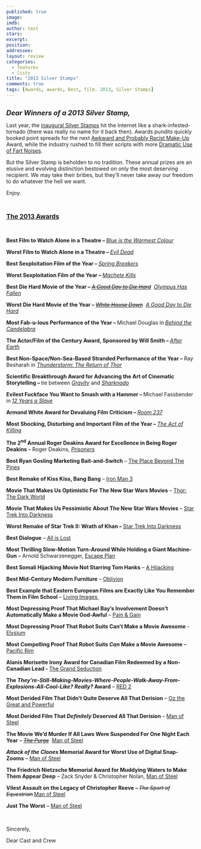 ```yaml
---
published: true
image: 
imdb: 
author: test 
stars: 
excerpt: 
position: 
addressee: 
layout: review
categories:
  - features
  - lists
title: "2013 Silver Stamps"
comments: true
tags: [Awards, awards, Best, film. 2013, Silver Stamps]
---
```

<div><p><span class="full-image-block ssNonEditable"><a href="/letters/2013/12/14/2013-silver-stamps.html"><img src="http://static.squarespace.com/static/5005f6bcc4aa41161b33e89e/5329cf1fe4b07c068ebf74de/5329cf1fe4b07c068ebf791e/1387050302061/2013%20Silver%20Stamps.jpg" alt="" /></a></span></p>
<p><em><strong style="font-size:130%;">Dear Winners of a 2013 Silver Stamp,</strong></em></p>
<p>Last year, the <a href="/letters/2012/12/21/2012-silver-stamps.html">inaugural Silver Stamps</a> hit the Internet like a shark-infested-tornado (there was really no name for it back then). Awards pundits quickly booked point spreads for the next <a href="/letters/2012/9/10/cloud-atlas.html">Awkward and Probably Racist Make-Up</a> Award, while the industry rushed to fill their scripts with more <a href="/letters/2012/10/9/the-master.html">Dramatic Use of Fart Noises</a>.</p>
<p>But the Silver Stamp is beholden to no tradition. These annual prizes are an elusive and evolving distinction bestowed on only the most deserving recipient. We may take their bribes, but they&rsquo;ll never take away our freedom to do whatever the hell we want.</p>
<p>Enjoy.&nbsp;</p>
<p>&nbsp;</p>
<p><strong><span style="font-size:120%;text-decoration:underline;">The 2013 Awards</span></strong></p>
<p>&nbsp;</p>
<p><strong>Best Film to Watch Alone in a Theatre &ndash; </strong><a href="/letters/2013/11/18/blue-is-the-warmest-colour.html"><em>Blue is the Warmest Colour</em></a></p>
<p><strong>Worst Film to Watch Alone in a Theatre &ndash; </strong><a href="/letters/2013/4/5/evil-dead.html"><em>Evil Dead</em></a></p>
<p><strong>Best Sexploitation Film of the Year &ndash; </strong><a href="/letters/2013/3/28/spring-breakers.html"><em>Spring Breakers</em></a></p>
<p><strong>Worst Sexploitation Film of the Year &ndash; </strong><a href="/letters/2013/10/9/machete-kills.html"><em>Machete Kills</em></a></p>
<p><strong>Best Die Hard Movie of the Year &ndash; </strong><a href="/letters/2013/2/15/a-good-day-to-die-hard.html"><em><span style="text-decoration:line-through;">A Good </span></em></a><em><a href="/letters/2013/2/15/a-good-day-to-die-hard.html"><span style="text-decoration:line-through;">Day to Die Hard</span></a>&nbsp; <a href="/letters/2013/3/22/olympus-has-fallen.html">Olympus Has Fallen</a></em></p>
<p><strong>Worst Die Hard Movie of the Year &ndash; </strong><em><a href="/letters/2013/6/28/white-house-down.html"><span style="text-decoration:line-through;">White House Down</span></a>&nbsp; <a href="/letters/2013/2/15/a-good-day-to-die-hard.html">A Good Day to Die Hard </a></em></p>
<p><strong>Most Fab-u-lous Performance of the Year &ndash; </strong>Michael Douglas in<strong> </strong><a href="/letters/2013/5/29/behind-the-candelabra.html"><em>Behind the Candelabra</em></a></p>
<p><strong>The Actor/Film of the Century Award, Sponsored by Will Smith &ndash; </strong><a href="/letters/2013/6/7/after-earth.html"><em>After Earth</em></a></p>
<p><strong>Best Non-Space/Non-Sea-Based Stranded Performance of the Year &ndash; </strong>Ray Besharah in <a href="/letters/2013/11/6/thunderstorm-the-return-of-thor.html"><em>Thunderstorm: The Return of Thor</em></a></p>
<p><strong>Scientific Breakthrough Award for Advancing the Art of Cinematic Storytelling &ndash; </strong>tie between <a href="/letters/2013/10/4/gravity.html"><em>Gravity</em></a> and <a href="/letters/2013/7/17/sharknado.html"><em>Sharknado</em></a></p>
<p><strong>Evilest Fuckface You Want to Smash with a Hammer &ndash; </strong>Michael Fassbender in<strong> </strong><a href="/letters/2013/11/13/12-years-a-slave.html"><em>12 Years a Slave</em></a></p>
<p><strong>Armond White Award for Devaluing Film Criticism &ndash; </strong><a href="/letters/2013/4/9/room-237.html"><em>Room 237</em></a></p>
<p><strong>Most Shocking, Disturbing and Important Film of the Year &ndash; </strong><a href="/letters/2013/9/13/the-act-of-killing.html"><em>The Act of Killing</em></a></p>
<p><strong>The 2<sup>nd</sup> Annual Roger Deakins Award for Excellence in Being Roger Deakins&nbsp;</strong>&ndash; Roger Deakins, <a href="/letters/2013/9/10/prisoners.html"><em>Prisoners</em></a>&nbsp;</p>
<p><strong>Best Ryan Gosling Marketing Bait-and-Switch</strong> &ndash; <a href="/letters/2013/4/12/the-place-beyond-the-pines.html">The Place Beyond The Pines</a></p>
<p><strong>Best Remake of Kiss Kiss, Bang Bang</strong> &ndash; <a href="/letters/2013/5/3/iron-man-3.html">Iron Man 3</a></p>
<p><strong>Movie That Makes Us Optimistic For The New Star Wars Movies</strong> &ndash; <a href="/letters/2013/11/8/thor-the-dark-world.html">Thor: The Dark World</a></p>
<p><strong>Movie That Makes Us Pessimistic About The New Star Wars Movies</strong> &ndash; <a href="/letters/2013/5/16/star-trek-into-darkness.html">Star Trek Into Darkness</a></p>
<p><strong>Worst Remake of Star Trek II: Wrath of Khan &ndash; </strong><a href="/letters/2013/5/16/star-trek-into-darkness.html">Star Trek Into Darkness</a></p>
<p><strong>Best Dialogue</strong> &ndash; <a href="/letters/2013/10/25/all-is-lost.html">All is Lost</a>&nbsp;</p>
<p><strong>Most Thrilling Slow-Motion Turn-Around While Holding a Giant Machine-Gun</strong> &ndash; Arnold Schwarzenegger, <a href="/letters/2013/10/21/escape-plan.html">Escape Plan</a>&nbsp;</p>
<p><strong>Best Somali Hijacking Movie Not Starring Tom Hanks</strong> &ndash; <a href="/letters/2013/8/20/a-hijacking.html">A Hijacking</a></p>
<p><strong>Best Mid-Century Modern Furniture</strong> &ndash; <a href="/letters/2013/4/19/oblivion.html">Oblivion</a></p>
<p><strong>Best Example that Eastern European Films are Exactly Like You Remember Them in Film School</strong> &ndash; <a href="/letters/2013/11/20/living-images.html">Living Images&nbsp;</a></p>
<p><strong>Most Depressing Proof That Michael Bay&rsquo;s Involvement Doesn&rsquo;t Automatically Make a Movie God-Awful</strong> &ndash; <a href="/letters/2013/4/26/pain-gain.html">Pain &amp; Gain</a>&nbsp;</p>
<p><strong>Most Depressing Proof That Robot Suits Can&rsquo;t Make a Movie Awesome</strong> - <a href="/letters/2013/8/9/elysium.html">Elysium</a></p>
<p><strong>Most Compelling Proof That Robot Suits <em>Can</em> Make a Movie Awesome</strong> &ndash; <a href="/letters/2013/7/11/pacific-rim.html">Pacific Rim</a></p>
<p><strong>Alanis Morisette Irony Award for Canadian Film Redeemed by a Non-Canadian Lead - </strong><a href="/letters/2013/9/18/the-grand-seduction.html">The Grand Seduction</a></p>
<p><strong>The <em>They&rsquo;re-Still-Making-Movies-Where-People-Walk-Away-From-Explosions-All-Cool-Like? Really?</em> Award</strong> &ndash; <a href="/letters/2013/7/20/red-2.html">RED 2</a></p>
<p><strong>Most Derided Film That Didn&rsquo;t Quite Deserve All That Derision</strong> &ndash; <a href="/letters/2013/3/8/oz-the-great-and-powerful.html">Oz the Great and Powerful</a></p>
<p><strong>Most Derided Film That <em>Definitely</em> Deserved All That Derision</strong> &ndash; <a href="/letters/2013/6/14/man-of-steel.html">Man of Steel</a>&nbsp;</p>
<p><strong>The Movie We&rsquo;d Murder If All Laws Were Suspended For One Night Each Year</strong> &ndash; <a href="/letters/2013/6/13/the-purge.html"><em><span style="text-decoration:line-through;">The Purge</span></em></a>&nbsp; <a href="/letters/2013/6/14/man-of-steel.html">Man of Steel</a></p>
<p><strong><em>Attack of the Clones</em> Memorial Award for Worst Use of Digital Snap-Zooms</strong> &ndash; <a href="/letters/2013/6/14/man-of-steel.html">Man of Steel</a></p>
<p><strong>The Friedrich Nietzsche Memorial Award for Muddying Waters to Make Them Appear Deep</strong><span style="color:#444444;"> </span>&ndash; Zack Snyder &amp; Christopher Nolan, <a href="/letters/2013/6/14/man-of-steel.html">Man of Steel</a></p>
<p><strong>Vilest Assault on the Legacy of Christopher Reeve &ndash; </strong><em><span style="text-decoration:line-through;">The Sport of Equestrian</span></em><strong> </strong><a href="/letters/2013/6/14/man-of-steel.html">Man of Steel</a></p>
<p><strong>Just The Worst</strong> &ndash; <a href="/letters/2013/6/14/man-of-steel.html">Man of Steel</a></p>
<p>&nbsp;</p>
<p>Sincerely,</p>
<p>Dear Cast and Crew</p></div>
